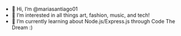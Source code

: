 - 👋 Hi, I’m @mariasantiago01
- 👀 I’m interested in all things art, fashion, music, and tech!
- 🌱 I’m currently learning about Node.js/Express.js through Code The Dream :)
<!---
mariasantiago01/mariasantiago01 is a ✨ special ✨ repository because its `README.md` (this file) appears on your GitHub profile.
You can click the Preview link to take a look at your changes.
--->

